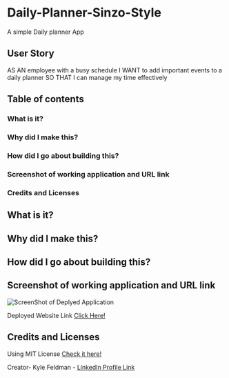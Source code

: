 # Daily-Planner-Sinzo-Style
 A simple Daily planner App 

## User Story
AS AN employee with a busy schedule
I WANT to add important events to a daily planner
SO THAT I can manage my time effectively

## Table of contents

### What is it?
### Why did I make this?
### How did I go about building this?
### Screenshot of working application and URL link
### Credits and Licenses

## What is it?


## Why did I make this?




## How did I go about building this?


## Screenshot of working application and URL link
![ScreenShot of Deplyed Application](/)

Deployed Website Link [Click Here!](/)

## Credits and Licenses
Using MIT License [Check it here!](https://opensource.org/licenses/MIT)

Creator- Kyle Feldman - [LinkedIn Profile Link](https://www.linkedin.com/in/kyle-feldman-427b5624b)